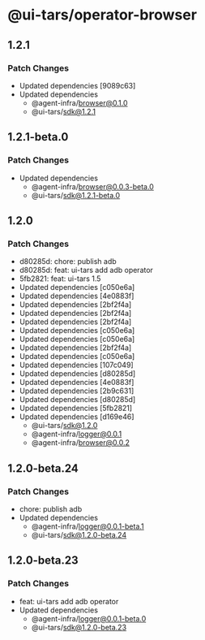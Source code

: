 # @ui-tars/operator-browser

## 1.2.1

### Patch Changes

- Updated dependencies [9089c63]
- Updated dependencies
  - @agent-infra/browser@0.1.0
  - @ui-tars/sdk@1.2.1

## 1.2.1-beta.0

### Patch Changes

- Updated dependencies
  - @agent-infra/browser@0.0.3-beta.0
  - @ui-tars/sdk@1.2.1-beta.0

## 1.2.0

### Patch Changes

- d80285d: chore: publish adb
- d80285d: feat: ui-tars add adb operator
- 5fb2821: feat: ui-tars 1.5
- Updated dependencies [c050e6a]
- Updated dependencies [4e0883f]
- Updated dependencies [2bf2f4a]
- Updated dependencies [2bf2f4a]
- Updated dependencies [2bf2f4a]
- Updated dependencies [c050e6a]
- Updated dependencies [c050e6a]
- Updated dependencies [2bf2f4a]
- Updated dependencies [c050e6a]
- Updated dependencies [107c049]
- Updated dependencies [d80285d]
- Updated dependencies [4e0883f]
- Updated dependencies [2b9c631]
- Updated dependencies [d80285d]
- Updated dependencies [5fb2821]
- Updated dependencies [d169e46]
  - @ui-tars/sdk@1.2.0
  - @agent-infra/logger@0.0.1
  - @agent-infra/browser@0.0.2

## 1.2.0-beta.24

### Patch Changes

- chore: publish adb
- Updated dependencies
  - @agent-infra/logger@0.0.1-beta.1
  - @ui-tars/sdk@1.2.0-beta.24

## 1.2.0-beta.23

### Patch Changes

- feat: ui-tars add adb operator
- Updated dependencies
  - @agent-infra/logger@0.0.1-beta.0
  - @ui-tars/sdk@1.2.0-beta.23
